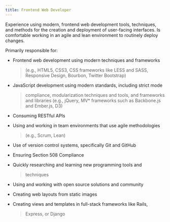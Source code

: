 ```yaml
---
title: Frontend Web Developer
---
```


Experience using modern, frontend web development tools, techniques, and
methods for the creation and deployment of user-facing interfaces. Is
comfortable working in an agile and lean environment to routinely deploy
changes.

Primarily responsible for:

-   Frontend web development using modern techniques and frameworks
    > (e.g., HTML5, CSS3, CSS frameworks like LESS and SASS, Responsive
    > Design, Bourbon, Twitter Bootstrap)

-   JavaScript development using modern standards, including strict mode
    > compliance, modularization techniques and tools, and frameworks
    > and libraries (e.g., jQuery, MV\* frameworks such as Backbone.js
    > and Ember.js, D3)

-   Consuming RESTful APIs

-   Using and working in team environments that use agile methodologies
    > (e.g., Scrum, Lean)

-   Use of version control systems, specifically Git and GitHub

-   Ensuring Section 508 Compliance

-   Quickly researching and learning new programming tools and
    > techniques

-   Using and working with open source solutions and community

-   Creating web layouts from static images

-   Creating views and templates in full-stack frameworks like Rails,
    > Express, or Django